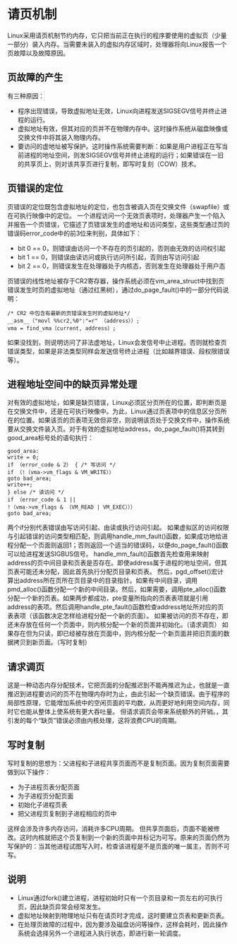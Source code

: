 ﻿# 请页机制
Linux采用请页机制节约内存，它只把当前正在执行的程序要使用的虚拟页（少量一部分）装入内存。当需要未装入的虚拟内存区域时，处理器将向Linux报告一个页故障以及故障原因。
## 页故障的产生
有三种原因：
* 程序出现错误，导致虚拟地址无效，Linux向进程发送SIGSEGV信号并终止进程的运行。
* 虚拟地址有效，但其对应的页并不在物理内存中。这时操作系统从磁盘映像或交换文件中将其装入物理内存。
* 要访问的虚地址被写保护。这时操作系统需要判断：如果是用户进程正在写当前进程的地址空间，则发SIGSEGV信号并终止进程的运行；如果错误在一旧的共享页上，则对该共享页进行复制，即写时复刻（COW）技术。

## 页错误的定位
页错误的定位既包含虚拟地址的定位，也包含被调入页在交换文件（swapfile）或在可执行映像中的定位。
一个进程访问一个无效页表项时，处理器产生一个陷入并报告一个页错误，它描述了页错误发生的虚地址和访问类型，这些类型通过页的错误码error_code中的前3位来判别，具体如下：
* bit 0 == 0，则错误由访问一个不存在的页引起的，否则由无效的访问权引起
* bit 1 == 0，则错误由读访问或执行访问所引起，否则由写访问引起
* bit 2 == 0，则错误发生在处理器处于内核态，否则发生在处理器处于用户态

页错误的线性地址被存于CR2寄存器，操作系统必须在vm_area_struct中找到页错误发生时页的虚拟地址（通过红黑树），通过do_page_fault()中的一部分代码说明：
```
/* CR2 中包含有最新的页错误发生时的虚拟地址*/
__asm__（"movl %%cr2,%0":"=r" （address））;
vma = find_vma（current, address）;
```
如果没找到，则说明访问了非法虚地址，Linux会发信号中止进程。否则就检查页错误类型，如果是非法类型同样会发送信号终止进程（比如越界错误、段权限错误等）。
## 进程地址空间中的缺页异常处理
对有效的虚拟地址，如果是缺页错误，Linux必须区分页所在的位置，即判断页是在交换文件中，还是在可执行映像中。为此，Linux通过页表项中的信息区分页所在的位置。如果该页的页表项无效但非空，则说明该页处于交换文件中，操作系统要从交换文件装入页。对于有效的虚拟地址address，do_page_fault()将其转到good_area标号处的语句执行：
```
good_area:
write = 0;
if （error_code & 2） { /* 写访问 */
if （!（vma->vm_flags & VM_WRITE））
goto bad_area;
write++;
} else /* 读访问 */
if （error_code & 1 ||
!（vma->vm_flags & （VM_READ | VM_EXEC）））
goto bad_area;
```
两个if分别代表错误由写访问引起、由读或执行访问引起。
如果虚拟区的访问权限与引起错误的访问类型相匹配，则调用handle_mm_fault()函数，如果成功地给进程分配一个页面则返回1；否则返回一个适当的错误码，以便do_page_fault()函数可以给进程发送SIGBUS信号。
handle_mm_fault()函数首先检查用来映射address的页中间目录和页表是否存在。即使address属于进程的地址空间，但其页表可能还未分配，因此首先执行分配页目录和页表。
然后，pgd_offset()宏计算出address所在页所在页目录中的目录指针。如果有中间目录，调用pmd_alloc()函数分配一个新的中间目录。然后，如果需要，调用pte_alloc()函数分配一个新的页表。如果两步都成功，pte变量所指向的页表表项就是引用address的表项。然后调用handle_pte_fault()函数检查address地址所对应的页表表项（该函数决定怎样给进程分配一个新的页面）。
如果被访问的页不存在，即还未存放在任何一个页面中，则内核分配一个新的页面并初始化。（请求调页）
如果存在但为只读，即已经被存放在页面中，则内核分配一个新页面并把旧页面的数据拷贝到新页面。（写时复制）
## 请求调页
这是一种动态内存分配技术，它把页面的分配推迟到不能再推迟为止，也就是一直推迟到进程要访问的页不在物理内存时为止，由此引起一个缺页错误。由于程序的局部性原理，它能增加系统中的空闲页面的平均数，从而更好地利用空间内存，同时它也能从整体上使系统有更大吞吐量。
但请求调页会带来系统额外的开销。，其引发的每个“缺页”错误必须由内核处理，这将浪费CPU的周期。
## 写时复制
写时复制的思想为：父进程和子进程共享页面而不是复制页面。因为复制页面需要做到以下操作：
* 为子进程页表分配页面
* 为子进程页分配页面
* 初始化子进程页表
* 把父进程页复制到子进程相应的页中

这样会涉及许多内存访问，消耗许多CPU周期。
但共享页面后，页面不能被修改。这时内核就把这个页复制到一个新的页面中并标记为可写。原来的页面仍然为写保护的：当其他进程试图写入时，检查该进程是不是页面的唯一属主，否则不可写。
## 说明
* Linux通过fork()建立进程，进程初始时只有一个页目录和一页左右的可执行页，因此缺页异常会经常发生。
* 虚拟地址映射到物理地址只有在请页时才完成，这时要建立页表和更新页表。
* 在处理页故障的过程中，因为要涉及磁盘访问等操作，这样会耗时，因此操作系统会选择另外一个进程进入执行状态，即进行新一轮调度。

